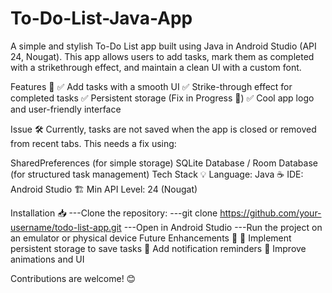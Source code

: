 # To-Do-List-Java-App

A simple and stylish To-Do List app built using Java in Android Studio (API 24, Nougat). This app allows users to add tasks, mark them as completed with a strikethrough effect, and maintain a clean UI with a custom font.

Features 🚀
✅ Add tasks with a smooth UI
✅ Strike-through effect for completed tasks
✅ Persistent storage (Fix in Progress 🔧)
✅ Cool app logo and user-friendly interface

Issue 🛠
Currently, tasks are not saved when the app is closed or removed from recent tabs. This needs a fix using:

SharedPreferences (for simple storage)
SQLite Database / Room Database (for structured task management)
Tech Stack 💡
Language: Java ☕
IDE: Android Studio 🏗
Min API Level: 24 (Nougat)

Installation 📥
---Clone the repository:
---git clone https://github.com/your-username/todo-list-app.git
---Open in Android Studio
---Run the project on an emulator or physical device
Future Enhancements 🚀
🔹 Implement persistent storage to save tasks
🔹 Add notification reminders
🔹 Improve animations and UI

Contributions are welcome! 😊

